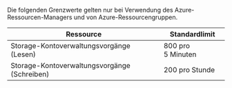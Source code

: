 Die folgenden Grenzwerte gelten nur bei Verwendung des Azure-Ressourcen-Managers und von Azure-Ressourcengruppen.

Ressource|Standardlimit
---|---
Storage-Kontoverwaltungsvorgänge (Lesen)|800 pro 5 Minuten
Storage-Kontoverwaltungsvorgänge (Schreiben)|200 pro Stunde

<!---HONumber=Oct15_HO3-->